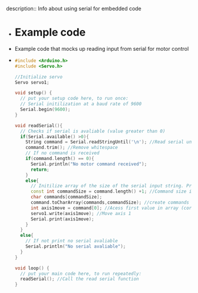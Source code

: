 description:: Info about using serial for embedded code

- # Example code
- Example code that mocks up reading input from serial for motor control
- ```c++
  #include <Arduino.h>
  #include <Servo.h>
  
  //Initialize servo
  Servo servo1;
  
  void setup() {
    // put your setup code here, to run once:
    // Serial initilization at a baud rate of 9600
    Serial.begin(9600);
  }
  
  void readSerial(){
    // Checks if serial is avaliable (value greater than 0)
    if(Serial.available() >0){
      String command = Serial.readStringUntil('\n'); //Read serial until newline
      command.trim(); //Remove whitespace
      // If no command is received
      if(command.length() == 0){
        Serial.println("No motor command received");
        return;
      }
      else{
        // Initilize array of the size of the serial input string. Print out over serial the value that the axis was commanded to move
        const int commandSize = command.length() +1; //Command size is equal to length of command string +1
        char commands[commandSize]; 
        command.toCharArray(commands,commandSize); //create commands array using commmands and commandSize
        int axis1move = command[0]; //Acess first value in array (corresponds to axis 1)
        servo1.write(axis1move); //Move axis 1
        Serial.print(axis1move);
      }
    }
    else{
      // If not print no serial avaliable
      Serial.println("No serial avaliable");
    }
  }
  
  void loop() {
    // put your main code here, to run repeatedly:
    readSerial(); //Call the read serial function
  }
  ```